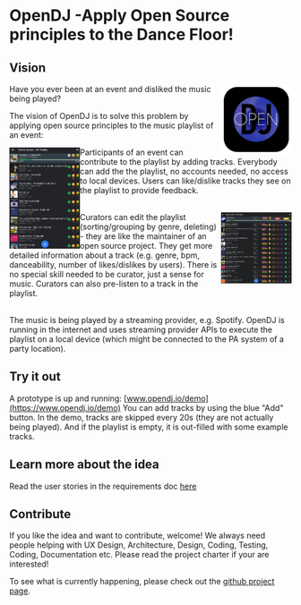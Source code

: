 # OpenDJ -Apply Open Source principles to the Dance Floor! 

## Vision
<img src="https://github.com/opendj/opendj-docs/blob/master/docs/img/Logo_OpenDJ_256.png" width="25%" align="right">
Have you ever been at an event and disliked the music being played?  

The vision of OpenDJ is to solve this problem by applying open source principles to the music playlist of an event:  

<img src="https://github.com/opendj/opendj-docs/blob/master/docs/img/OpenDJExampleViewUser.png" width="25%" align="left"> 
Participants of an event can contribute to the playlist by adding tracks. Everybody can add the the playlist, no accounts needed, no access to local devices. Users can like/dislike  tracks they see on the playlist to provide feedback.  
<br/><br/>

<img src="https://github.com/opendj/opendj-docs/blob/master/docs/img/OpenDJExampleViewCurator.png" width="25%" align="right"> Curators can edit the playlist (sorting/grouping by genre, deleting) - they are like the maintainer of an open source project. They get more detailed information about a track (e.g. genre, bpm, danceability, number of likes/dislikes by users). There is no special skill needed to be curator, just a sense for music. Curators can also pre-listen to a track in the playlist.
<br/><br/>

The music is being played by a streaming provider, e.g. Spotify. OpenDJ is running in the internet and uses streaming provider APIs to execute the playlist on a local device (which might be connected to the PA system of a party location).  

## Try it out
A prototype is up and running: [www.opendj.io/demo](https://www.opendj.io/demo)
You can add tracks by using the blue "Add" button.
In the demo, tracks are skipped every 20s (they are not actually being played). And if the playlist is empty, it is out-filled with some example tracks.  

## Learn more about the idea
Read the user stories in the requirements doc [here](opendj/opendj-docs/docs/10requirements/100requirements.md)

## Contribute
If you like the idea and want to contribute, welcome! We always need people helping with UX Design, Architecture, Design, Coding, Testing, Coding, Documentation etc.  Please read the project charter if your are interested! 

To see what is currently happening, please check out the [github project page](https://github.com/opendj/opendj/projects?query=is%3Aopen+sort%3Acreated-asc). 

